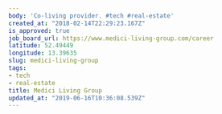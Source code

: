 ```yaml
---
body: 'Co-living provider. #tech #real-estate'
created_at: "2018-02-14T22:29:23.167Z"
is_approved: true
job_board_url: https://www.medici-living-group.com/career
latitude: 52.49449
longitude: 13.39635
slug: medici-living-group
tags:
- tech
- real-estate
title: Medici Living Group
updated_at: "2019-06-16T10:36:08.539Z"
---
```

